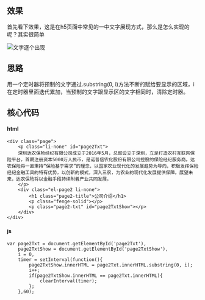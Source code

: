 
## 效果
首先看下效果，这是在h5页面中常见的一中文字展现方式，那么是怎么实现的呢？其实很简单

![文字逐个出现](http://upload-images.jianshu.io/upload_images/2166524-6ec3f7a1d436f462.gif?imageMogr2/auto-orient/strip)


## 思路
用一个定时器将预制的文字通过.substring(0, i)方法不断的赋给要显示的区域，i在定时器里面迭代累加，当预制的文字跟显示区的文字相同时，清除定时器。

## 核心代码

#### html

    <div class="page">
        <p class="li-none" id="page2Txt">
        深圳达农保险经纪有限公司成立于2016年5月，总部设立于深圳，立足打造农村互联网保险平台，首期注册资本5000万人民币，是诺普信农化股份有限公司控股的保险经纪服务商。达农保险将一直秉持“保险基于需求”的理念，以国家农业现代化的发展趋势为导向，积极发挥保险经纪金融工具的特有优势，以创新的模式，深入三农，为农业的现代化发展提供保障。展望未来，达农保险将以金融手段持续附着产业共同发展。
        </p>
        <div class="el-page2 li-none">
            <h1 class="page2-title">公司介绍</h1>
            <p class="fenge-solid"></p>
            <p class="page2-txt" id="page2TxtShow"></p>
        </div>
    </div>

#### js

    var page2Txt = document.getElementById('page2Txt'),
        page2TxtShow = document.getElementById('page2TxtShow'),
        i = 0,
        timer = setInterval(function(){
        	page2TxtShow.innerHTML = page2Txt.innerHTML.substring(0, i);
            i++;
            if(page2TxtShow.innerHTML == page2Txt.innerHTML){
                clearInterval(timer);
            };
        },60);


<link rel="stylesheet" href="../../../static/github.css">
<script src="../../../static/highlight.min.js"></script>
<script>hljs.initHighlightingOnLoad();</script>